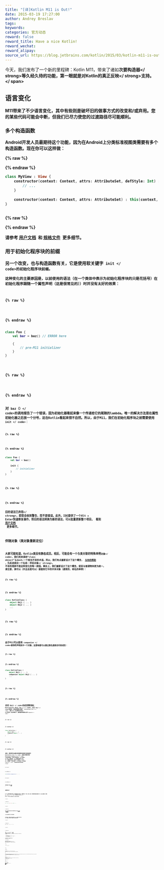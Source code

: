 ```yaml
---
title: "[译]Kotlin M11 is Out!"
date: 2015-03-19 17:27:00
author: Andrey Breslav
tags:
keywords:
categories: 官方动态
reward: false
reward_title: Have a nice Kotlin!
reward_wechat:
reward_alipay:
source_url: https://blog.jetbrains.com/kotlin/2015/03/kotlin-m11-is-out/
---
```


今天，我们发布了一个新的里程碑：Kotlin M11，带来了诸如<strong>次要构造器</ strong>等久经久待的功能，第一眼就是对Kotlin的真正反映</ strong>支持。 <span id =“more-1836”> </ span>
## 语言变化

M11带来了不少语言变化，其中有些则是破坏旧的做事方式的改变和/或弃用。您的某些代码可能会中断，但我们已尽力使您的过渡路径尽可能顺利。
### 多个构造函数

Android开发人员最期待这个功能，因为在Android上分类标准视图类需要有多个构造函数。现在你可以这样做：

{% raw %}
<p></p>
{% endraw %}

```kotlin
class MyView : View {
    constructor(context: Context, attrs: AttributeSet, defStyle: Int) : super(context, attrs, defStyle) {
        // ...
    }
 
    constructor(context: Context, attrs: AttributeSet) : this(context, attrs, 0) {}
}
 
```

{% raw %}
<p></p>
{% endraw %}

请参考 [用户文档](http://kotlinlang.org/docs/reference/classes.html#constructors)  和 [规格文件](https://github.com/JetBrains/kotlin/blob/master/spec-docs/secondary-constructors.md)  更多细节。
### 用于初始化程序块的前缀

另一个改变，也与构造函数有关，它是使用软关键字<code> init </ code>的初始化程序块前缀。<br/>
这种变化的主要原因是，以前使用的语法（在一个类体中表示为初始化程序块的只是花括号）在初始化程序跟随一个属性声明（这是很常见的））时并没有太好的效果：

{% raw %}
<p></p>
{% endraw %}

```kotlin
class Foo {
    val bar = baz() // ERROR here
 
    {
        // pre-M11 initializer
    }
}
 
```

{% raw %}
<p></p>
{% endraw %}

对<code> baz（）</ code>的调用报告了一个错误，因为初始化器看起来像一个传递给它的尾随的lambda。唯一的解决方法是在属性初始化器之后放一个分号，这在Kotlin看起来很不自然。所以，由于M11，我们在初始化程序块之前需要使用<code> init </ code>：

{% raw %}
<p></p>
{% endraw %}

```kotlin
class Foo {
    val bar = baz()
 
    init {
        // initializer
    }
}
 
```

{% raw %}
<p></p>
{% endraw %}

旧的语法<strong>已弃用</ strong>，即您会收到警告，而不是错误。此外，IDE提供了一个Alt + Enter快速修复操作，将旧的语法转换为新的语法，可以批量更新整个项目。
看到 [用户文档](http://kotlinlang.org/docs/reference/classes.html#constructors)  更多细节。
### 伴随对象（类对象重新定位）

大家可能知道，Kotlin类没有静态成员。相反，可能会有一个与类关联的特殊单例<code>对象</ code>，我们用来调用“class object”＆dash;一个相当不幸的术语。所以，我们有点重新设计了这个概念， [与你的帮助](http://blog.jetbrains.com/kotlin/2015/03/follw-up-new-class-object-syntax/) ，为其选择另一个名称：<strong>伴侣对象</ strong>。
不幸的措辞不是这种变化的唯一原因。事实上，我们重新设计了这个概念，使其与普通物体更为统一。
请注意，类可以（并且总是可以）嵌套到它中的许多对象（通常的，命名的单例）：

{% raw %}
<p></p>
{% endraw %}

```kotlin
class KotlinClass {
    object Obj1 { ... }
    object Obj2 { ... }
    ...
}
 
```

{% raw %}
<p></p>
{% endraw %}

由于M11可以使用<code> companion </ code>修饰符声明其中一个对象，这意味着可以通过类名直接访问其成员：

{% raw %}
<p></p>
{% endraw %}

```kotlin
class KotlinClass {
    object Obj1 { ... }
    companion object Obj2 { ... }
    ...
}
 
```

{% raw %}
<p></p>
{% endraw %}

访问<code> Obj1 </ code>的成员需要资格：<code> KotlinClass.Obj1.foo（）</ code>。对于<code> Obj2 </ code>的成员，对象名称是可选的：<code> KotlinClass.foo（）</ code>。
最后一步：可以省略<em>协同对象</ em>的名称（在这种情况下，编译器将使用默认名称<code> Companion </ code>）：

{% raw %}
<p></p>
{% endraw %}

```kotlin
class KotlinClass {
    object Obj1 { ... }
    companion object { ... }
    ...
}
 
```

{% raw %}
<p></p>
{% endraw %}

现在，您仍然可以通过包含类的名称来引用其成员：<code> KotlinClass.foo（）</ code>，或通过完整的资格：<code> KotlinClass.Companion.foo（）</ code>。
正如你所看到的，与我们以前使用的</ em>类对象</ em>不同，伴随对象</ em>与普通对象完全一致。
另一个重要的好处是，现在每个对象<em>都有一个名字</ em>（当省略一个<em>协同对象</ em>的名称时，再次使用<code> Companion </ code>），启用协同对象<strong>书写扩展功能</ strong>：

{% raw %}
<p></p>
{% endraw %}

```kotlin
fun KotlinClass.Companion.bar() { ... }
 
```

{% raw %}
<p></p>
{% endraw %}

请参阅用户文档 [这里](http://kotlinlang.org/docs/reference/object-declarations.html#companion-objects) 。
### 函数表达式

Kotlin具有更高阶的功能，这意味着你可以传递一个函数作为一个值。在M11之前，有两种获取这些值的方法：lambda表达式（例如<code> {x  - ＆gt; x + 1} </ code>）和可调用引用（例如<code> MyClass :: myFun </ code>） 。 M11引入了一个新的，如果你想到的话，这是非常合乎逻辑的：

{% raw %}
<p></p>
{% endraw %}

```kotlin
val f = fun (x: Int): Int { return x + 1 }
 
```

{% raw %}
<p></p>
{% endraw %}

因此，您可以使用其传统句法形式的函数作为值。看到 [用户文档](http://kotlinlang.org/docs/reference/lambdas.html#function-expressions)  和 [规格文件](https://github.com/JetBrains/kotlin/blob/master/spec-docs/multi-declarations-in-parameters.md#function-expressions)  更多细节。
### Lambda语法限制（用于未来浓缩）

除其他功能外，函数表达式使我们能够在lambdas的参数中支持<em>多声明</ em>。最终目标（尚未实现）是能够以下列语法过滤列表：

{% raw %}
<p></p>
{% endraw %}

```kotlin
pairs.filter { (a, b) -> a != b }
 
```

{% raw %}
<p></p>
{% endraw %}

这里，<code>（a，b）</ code>是一个 [多声明](http://kotlinlang.org/docs/reference/multi-declarations.html) ，即<code> a </ code>获取每个<code> Pair </ code>对象的第一个组件，并且<code> b </ code>获得第二个组件。目前，不支持多声明，但是我们不推荐使用lambdas的一些语法形式将其放在M12中，并使多声明语法成为可能。
什么是不推荐的：

* 指定羔羊的返回类型，例如{（a：Int）：Int  - > a + 1}
* 指定lambdas的接收器类型：{Int。（a：Int） - > this + a}
* 对于lambdas参数名称使用括号：{（a，b） - > a + b}

每当你真的需要其中之一时，请切换到使用函数表达式。
IDE提供了快速修复，自动迁移代码。
### Lambdas的标签退货

长久以来，在lambdas中使用<code> return </ code>表达式有一个限制：只有当lambda具有显式的返回类型时才允许使用<em> local </ em> <code> return </ code>指定。这是由类型推理算法的限制引起的。现在，限制被删除，我们可以自由地使用本地退货：

{% raw %}
<p></p>
{% endraw %}

```kotlin
list.map {
    if (it < 10) return@map DEFAULT
    ...
}
 
```

{% raw %}
<p></p>
{% endraw %}

### 导入语义已更改

导入是IDE用户最不可见的语言功能之一，但它对工具的工作方式以及用户偶尔也有很大的影响。
在M11中，我们将* -imports（也称为“按需导入”）的顺序不重要，并进行了一些其他调整，使我们能够在IDE中实现对导入指令的高效自动管理。
## 反射

实现Kotlin特定的反射（而不是让您在Kotlin类上使用Java反射）是一个长期运行的项目，需要在编译器中进行大量的工作。基本上，我们必须考虑到大部分的编译器，并将其作为运行时的一部分。这包括：从二进制文件中加载Kotlin特定的元数据，将Kotlin符号表示为对象（历史上我们称之为<em>描述符</ em>），将Java声明加载为Kotlin（因为Kotlin反射也适用于Java对象）等等。
最后，我们介绍这项工作的第一个结果：通过编译器附带的一个新的kotlin-reflection.jar提供内省属性的能力（即将添加更多的功能）。
### 新反思罐

我们分开运送<code> kotlin-reflect.jar </ code>（不是<code> kotlin-runtime.jar </ code>的一部分），因为它现在相当大：大约1.8MB。我们将考虑缩小其大小，但可能总是相当可观，因此让每个人总是运用它的应用程序不是一个选择（特别是对于Android开发人员）。
因此，如果您使用属性文字（<code> :: propertyName </ code>），则可能需要将此jar添加到类路径中。如果没有，M11编译器会产生错误，但稍后这个要求将会放宽。 IDE将为您提供一个快速修复操作，将jar自动添加到您的项目中。
### 班级文字

要获取Kotlin中的类的反射对象，请使用以下语法：

{% raw %}
<p></p>
{% endraw %}

```kotlin
val c = MyClass::class
 
```

{% raw %}
<p></p>
{% endraw %}

你可以得到一个<code> KClass＆lt; MyClass＆gt; </ code>的例子。得到它的属性。
看到更多的 [用户文档](http://kotlinlang.org/docs/reference/reflection.html#class-references) 。
### 与Java Reflection API的兼容性

Kotlin反射API适用于Kotlin和Java类，您可以从Kotlin“转换”为Java反射对象并返回。例如，您可以说<code> kClass.java </ code>并获取一个<code> java.lang.Class </ code>实例，反之亦然：<code> jlClass.kotlin </ code>给你一个<code> KClass </ code>实例。
## @Nullable和@NotNull在Java

和往常一样，Java互操作是我们的首要任务，这一次我们正在改进我们发货的<em>平台类型</ em>功能 [M9](http://blog.jetbrains.com/kotlin/2014/10/m9-is-here/) ：现在，编译器发出警告滥用Java值注释为<code> @Nullable </ code>和<code> @NotNull </ code>。这并不像以前在M9之前那样严格，但是也不会像往常一样破裂。
下一步是以安全的方式发布Java可空性错误（从而总是可以合理地修复错误），这是为下一个里程碑计划的。
## Android扩展

Android用户的好消息：M11带来了一个有用的扩展，使得Kotlin中的Android开发更容易。
我们都知道<code> findViewById（）</ code>。这是一个臭名昭着的错误和不愉快的代码，很难阅读和支持。在Java中，解决这个问题的方法是通过库来实现 [牛油刀](http://jakewharton.github.io/butterknife/)  和 [AndroidAnnotations](http://androidannotations.org) ，依靠 [JSR 269](https://jcp.org/aboutJava/communityprocess/mrel/jsr269/index2.html) ，但它是一个<code> javac </ code>特定的API，并且在Kotlin（尚）中不支持。
自从M11以来，Kotlin有自己的解决方案<code> findViewById（）</ code>问题，这不需要JSR 269：Kotlin编译器的新的<code> kotlin-android-extensions </ code>插件允许你使用<strong>零</ strong>额外的用户代码（无注释或其他类似的东西）和<strong>不需要运行时库</ strong>，以类型安全的方式访问视图。
要使用此扩展，您需要在Gradle构建中启用它，并在IDE中安装扩展插件。查看更多 [这里](http://kotlinlang.org/docs/tutorials/android-plugin.html) 。
## IntelliJ IDEA支持

IntelliJ IDEA的更多改进和功能
### 重构和意图

以下重构和意图现已可用：

* 介绍物业
能够引入属性并定义是否需要初始化程序，getter或lazy属性
* 使用Java Interop创建
现在可以在Kotlin文件中使用的Java类型上调用“从使用创建”。
* 接收机到参数转换
变更签名重构的特殊情况，从而可以将参数重构为接收器，从而允许
将接收到类型T的参数的函数转换为T的扩展函数。它还允许相反，从而可以将接收器转换为参数。

